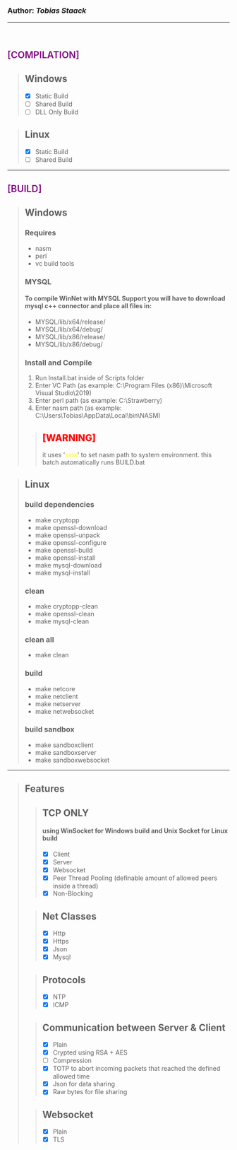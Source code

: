 ### Author: *Tobias Staack*
---
<br/>

## <span style="color:purple;font-weight: 600">[COMPILATION]</span>

> ## Windows
> - [x] Static Build
> - [ ] Shared Build
> - [ ] DLL Only Build
		
> ## Linux
> - [x] Static Build
> - [ ] Shared Build
---
## <span style="color:purple;font-weight: 600">[BUILD]</span>
> ## Windows
> ### Requires
> - nasm
> - perl
> - vc build tools
> ### MYSQL
> #### To compile WinNet with MYSQL Support you will have to download mysql c++ connector and place all files in:
> - MYSQL/lib/x64/release/
> - MYSQL/lib/x64/debug/
> - MYSQL/lib/x86/release/
> - MYSQL/lib/x86/debug/
> ### Install and Compile
> 1. Run Install.bat inside of Scripts folder
> 2. Enter VC Path (as example: C:\Program Files (x86)\Microsoft Visual Studio\2019)
> 3. Enter perl path (as example: C:\Strawberry)
> 4. Enter nasm path (as example: C:\Users\Tobias\AppData\Local\bin\NASM)
>> ## <span style="color:red;font-weight: 800">[WARNING]</span>
>> it uses '<span style="color:yellow;font-weight: 400">setx</span>' to set nasm path to system environment.
this batch automatically runs BUILD.bat

> ## Linux
> ### build dependencies
> - make cryptopp
> - make openssl-download
> - make openssl-unpack
> - make openssl-configure
> - make openssl-build
> - make openssl-install
> - make mysql-download
> - make mysql-install	
> ### clean
> - make cryptopp-clean
> - make openssl-clean
> - make mysql-clean	
> ### clean all
> - make clean		
> ### build
> - make netcore
> - make netclient
> - make netserver
> - make netwebsocket	
> ### build sandbox
> - make sandboxclient
> - make sandboxserver
> - make sandboxwebsocket
---
> ## Features
>> ## TCP ONLY
>> #### using WinSocket for Windows build and Unix Socket for Linux build 
>> - [x] Client
>> - [x] Server
>> - [x] Websocket
>> - [x] Peer Thread Pooling (definable amount of allowed peers inside a thread)
>> - [x] Non-Blocking
>
>> ## Net Classes
>> - [x] Http
>> - [x] Https
>> - [x] Json
>> - [x] Mysql
>
>> ## Protocols
>> - [x] NTP
>> - [x] ICMP
>
>> ## Communication between Server & Client
>> - [x] Plain
>> - [x] Crypted using RSA + AES
>> - [ ] Compression
>> - [x] TOTP to abort incoming packets that reached the defined allowed time
>> - [x] Json for data sharing
>> - [x] Raw bytes for file sharing
>
>> ## Websocket
>> - [x] Plain
>> - [x] TLS
